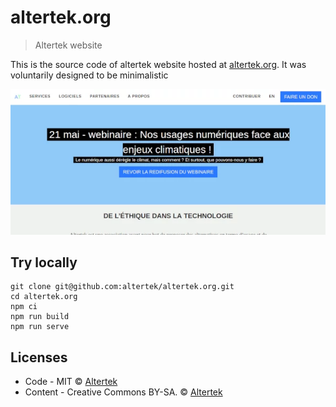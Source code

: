 # altertek.org
> Altertek website

This is the source code of altertek website hosted at [altertek.org](https://altertek.org). It was voluntarily designed to be minimalistic
<div align="center">
<a href="https://altertek.org">
	<img src="screenshot-home.webp" width="600">
</a>
</div>

## Try locally

```
git clone git@github.com:altertek/altertek.org.git
cd altertek.org
npm ci
npm run build
npm run serve
```

## Licenses

- Code - MIT © [Altertek](https://altertek.org)
- Content - Creative Commons BY-SA. © [Altertek](https://altertek.org)

